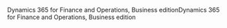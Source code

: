 <span data-ttu-id="c3aa0-101">Dynamics 365 for Finance and Operations, Business edition</span><span class="sxs-lookup"><span data-stu-id="c3aa0-101">Dynamics 365 for Finance and Operations, Business edition</span></span>
